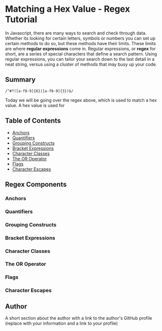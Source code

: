 # Matching a Hex Value - Regex Tutorial 

In Javascript, there are many ways to search and check through data. Whether its looking for certain letters, symbols or numbers you can 
set up certain methods to do so, but these methods have their limits. These limits are where <b>regular expressions</b> come in. Regular expressions, or <b>regex</b> for short, are a series of special characters that define a search pattern. Using regular expressions, you can tailor your search down to the last detail in a neat string, versus using a cluster of methods that may busy up your code. 

## Summary

`/^#?([a-f0-9]{6}|[a-f0-9]{3})$/`

Today we will be going over the regex above, which is used to match a hex value. A hex value is used for 

## Table of Contents

- [Anchors](#anchors)
- [Quantifiers](#quantifiers)
- [Grouping Constructs](#grouping-constructs)
- [Bracket Expressions](#bracket-expressions)
- [Character Classes](#character-classes)
- [The OR Operator](#the-or-operator)
- [Flags](#flags)
- [Character Escapes](#character-escapes)

## Regex Components


### Anchors


### Quantifiers


### Grouping Constructs

### Bracket Expressions

### Character Classes

### The OR Operator

### Flags

### Character Escapes

## Author

A short section about the author with a link to the author's GitHub profile (replace with your information and a link to your profile)
